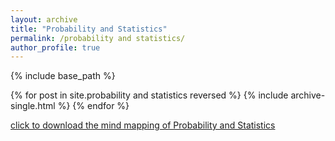 ```yaml
---
layout: archive
title: "Probability and Statistics"
permalink: /probability and statistics/
author_profile: true
---
```


{% include base_path %}


{% for post in site.probability and statistics reversed %}
  {% include archive-single.html %}
{% endfor %}


[click to download the mind mapping of Probability and Statistics](../assets/Probability_and_Statistics.pdf)
